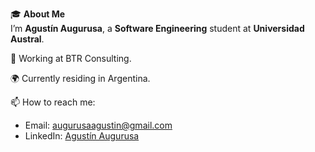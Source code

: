 🎓 **About Me**  
I’m **Agustín Augurusa**, a **Software Engineering** student at **Universidad Austral**.

🔭 Working at BTR Consulting.

🌍 Currently residing in Argentina.

📫 How to reach me:  
- Email: augurusaagustin@gmail.com  
- LinkedIn: [Agustín Augurusa](https://www.linkedin.com/in/agustin-augurusa-167960220/)
